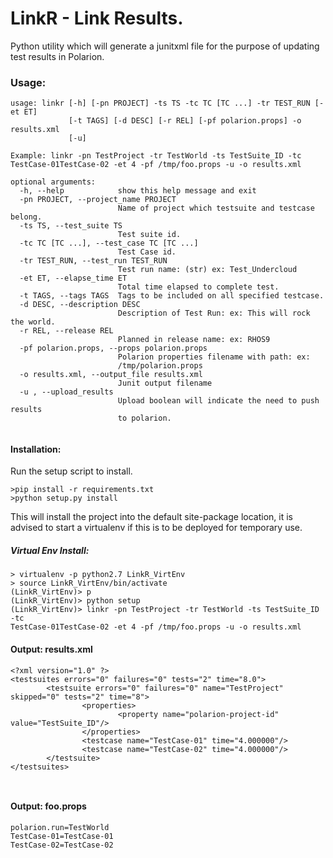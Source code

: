 # LinkR - Link Results.
Python utility which will generate a junitxml file for the purpose of updating
test results in Polarion.

### Usage:
```
usage: linkr [-h] [-pn PROJECT] -ts TS -tc TC [TC ...] -tr TEST_RUN [-et ET]
             [-t TAGS] [-d DESC] [-r REL] [-pf polarion.props] -o results.xml
             [-u]

Example: linkr -pn TestProject -tr TestWorld -ts TestSuite_ID -tc
TestCase-01TestCase-02 -et 4 -pf /tmp/foo.props -u -o results.xml

optional arguments:
  -h, --help            show this help message and exit
  -pn PROJECT, --project_name PROJECT
                        Name of project which testsuite and testcase belong.
  -ts TS, --test_suite TS
                        Test suite id.
  -tc TC [TC ...], --test_case TC [TC ...]
                        Test Case id.
  -tr TEST_RUN, --test_run TEST_RUN
                        Test run name: (str) ex: Test_Undercloud
  -et ET, --elapse_time ET
                        Total time elapsed to complete test.
  -t TAGS, --tags TAGS  Tags to be included on all specified testcase.
  -d DESC, --description DESC
                        Description of Test Run: ex: This will rock the world.
  -r REL, --release REL
                        Planned in release name: ex: RHOS9
  -pf polarion.props, --props polarion.props
                        Polarion properties filename with path: ex:
                        /tmp/polarion.props
  -o results.xml, --output_file results.xml
                        Junit output filename
  -u , --upload_results
                        Upload boolean will indicate the need to push results
                        to polarion.


```
#### Installation:

Run the setup script to install.
```
>pip install -r requirements.txt
>python setup.py install

```
This will install the project into the default site-package location, it is
advised to start a virtualenv if this is to be deployed for temporary use.

##### Virtual Env Install:
```
> virtualenv -p python2.7 LinkR_VirtEnv
> source LinkR_VirtEnv/bin/activate
(LinkR_VirtEnv)> p
(LinkR_VirtEnv)> python setup
(LinkR_VirtEnv)> linkr -pn TestProject -tr TestWorld -ts TestSuite_ID -tc
TestCase-01TestCase-02 -et 4 -pf /tmp/foo.props -u -o results.xml

```

#### Output: results.xml
```
<?xml version="1.0" ?>
<testsuites errors="0" failures="0" tests="2" time="8.0">
        <testsuite errors="0" failures="0" name="TestProject" skipped="0" tests="2" time="8">
                <properties>
                        <property name="polarion-project-id" value="TestSuite_ID"/>
                </properties>
                <testcase name="TestCase-01" time="4.000000"/>
                <testcase name="TestCase-02" time="4.000000"/>
        </testsuite>
</testsuites>



```

#### Output: foo.props
```
polarion.run=TestWorld
TestCase-01=TestCase-01
TestCase-02=TestCase-02
```
